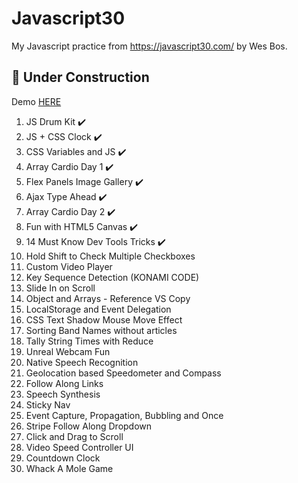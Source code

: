 # Javascript30
My Javascript practice from https://javascript30.com/ by Wes Bos.

## 🚧 Under Construction 
Demo [HERE](https://priscila-une.github.io/Javascript30/ "HERE")
<ol>

 <li>JS Drum Kit ✔️</li>
 <li>JS + CSS Clock ✔️</li>
 <li>CSS Variables and JS ✔️</li>
 <li>Array Cardio Day 1 ✔️</li>
 <li>Flex Panels Image Gallery ✔️</li>
 <li>Ajax Type Ahead ✔️</li>
 <li>Array Cardio Day 2 ✔️</li>
 <li>Fun with HTML5 Canvas ✔️</li>
 <li>14 Must Know Dev Tools Tricks ✔️</li>
 <li>Hold Shift to Check Multiple Checkboxes</li>
 <li>Custom Video Player</li>
 <li>Key Sequence Detection (KONAMI CODE)</li>
 <li>Slide In on Scroll</li>
 <li>Object and Arrays - Reference VS Copy</li>
 <li>LocalStorage and Event Delegation</li>
 <li>CSS Text Shadow Mouse Move Effect</li>
 <li>Sorting Band Names without articles</li>
 <li>Tally String Times with Reduce</li>
 <li>Unreal Webcam Fun</li>
 <li>Native Speech Recognition</li>
 <li>Geolocation based Speedometer and Compass</li>
 <li>Follow Along Links</li>
 <li>Speech Synthesis</li>
 <li>Sticky Nav</li>
 <li>Event Capture, Propagation, Bubbling and Once</li>
 <li>Stripe Follow Along Dropdown</li>
 <li>Click and Drag to Scroll</li>
 <li>Video Speed Controller UI</li>
 <li>Countdown Clock</li>
 <li>Whack A Mole Game</li>
</ol>
